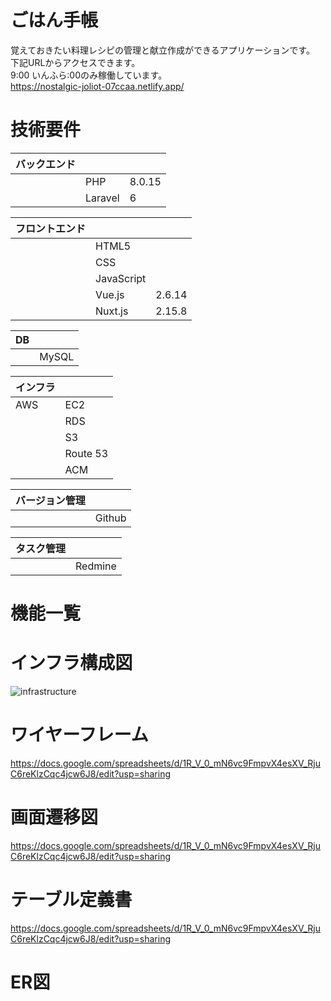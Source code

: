 # ごはん手帳
覚えておきたい料理レシピの管理と献立作成ができるアプリケーションです。  
下記URLからアクセスできます。  
9:00 いんふら:00のみ稼働しています。  
https://nostalgic-joliot-07ccaa.netlify.app/

# 技術要件
| バックエンド   |             |             |
|:--------------|:------------|:------------|
|               | PHP         | 8.0.15      |
|               | Laravel     | 6           |

| フロントエンド |             |             |
|:--------------|:------------|:------------|
|               | HTML5       |             |
|               | CSS         |             |
|               | JavaScript  |             |
|               | Vue.js      |2.6.14       |
|               | Nuxt.js     |2.15.8       |

| DB            |             |
|:--------------|:------------|
|               | MySQL       |

| インフラ       |             |
|:--------------|:------------|
|AWS            | EC2         |
|               | RDS         |
|               | S3          |
|               | Route 53    |
|               | ACM         |

| バージョン管理 |             |
|:--------------|:------------|
|               | Github      |

| タスク管理     |             |
|:--------------|:------------|
|               |Redmine      |

# 機能一覧

# インフラ構成図
![infrastructure](https://user-images.githubusercontent.com/49871162/158778366-7f0f0923-2208-49c3-a236-1d94d74605cd.jpg)
# ワイヤーフレーム
https://docs.google.com/spreadsheets/d/1R_V_0_mN6vc9FmpvX4esXV_RjuC6reKlzCqc4jcw6J8/edit?usp=sharing
# 画面遷移図
https://docs.google.com/spreadsheets/d/1R_V_0_mN6vc9FmpvX4esXV_RjuC6reKlzCqc4jcw6J8/edit?usp=sharing
# テーブル定義書
https://docs.google.com/spreadsheets/d/1R_V_0_mN6vc9FmpvX4esXV_RjuC6reKlzCqc4jcw6J8/edit?usp=sharing
# ER図


